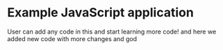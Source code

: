 # Example JavaScript application

User can add any code in this and start learning more code!
and here we added new code
with more changes
and god
